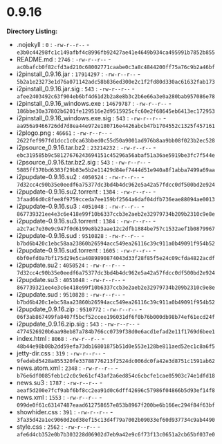 0.9.16
======

**Directory Listing:**

 - .nojekyll : `0` : `-rw-r--r--` - `e3b0c44298fc1c149afbf4c8996fb92427ae41e4649b934ca495991b7852b855`
 - README.md : `2746` : `-rw-r--r--` - `ac0bafcb0f82cfd3ad210c68002771caabe0c3a8c4844200ff75a76c9b2a46bf`
 - i2pinstall_0.9.16.jar : `17914297` : `-rw-r--r--` - `5b2a1e23273e1d76a071142adc58b836ed300e2c1f2fd80d330ac61632fab173`
 - i2pinstall_0.9.16.jar.sig : `543` : `-rw-r--r--` - `afee2403492c63f904eb6bf4d61d2b2a8e8b3c2b6e66a3e0a280bab957086e78`
 - i2pinstall_0.9.16_windows.exe : `14679787` : `-rw-r--r--` - `186bbe30a37802b6201fe129516e2d9515925cfc60e2f68645eb6413ec172953`
 - i2pinstall_0.9.16_windows.exe.sig : `543` : `-rw-r--r--` - `aa956a9466726dd7d8ea44e972e180716e4426abcb47b1704552c1325f457161`
 - i2plogo.png : `46661` : `-rw-r--r--` - `2622fef997fd1dcc1c0ca63bbed0c55d50a9001ad976b8aa9bb08f023b2ec528`
 - i2psource_0.9.16.tar.bz2 : `23214232` : `-rw-r--r--` - `ebc319585b9c58127676243694151c45296a56abaf51a36ae5919be3fc7f544e`
 - i2psource_0.9.16.tar.bz2.sig : `543` : `-rw-r--r--` - `5885ff370bd6383f29b83e5b2e11429d84ef7444d51e940a8f1abba7499a69aa`
 - i2pupdate-0.9.16.su2 : `4050524` : `-rw-r--r--` - `7d32cc4c90b35e0eedf6a75377dc3bd4b4dc962e5a42a57fdcc0df500bd2e924`
 - i2pupdate-0.9.16.su2.torrent : `1384` : `-rw-r--r--` - `3faad66d0c8fee8f9759cceda7ee159bf2564a6daf04dfb736eae88094ae0013`
 - i2pupdate-0.9.16.su3 : `4051048` : `-rw-r--r--` - `867739321ee4e3c6e418e99f10b6337ccb3e2aeb2e32979734b209b2310c9e8e`
 - i2pupdate-0.9.16.su3.torrent : `1384` : `-rw-r--r--` - `a2c7ac7e30e9c947f0d6199e8b23aae12c2dfb1884be757c1532aef1b0879967`
 - i2pupdate-0.9.16.sud : `9510828` : `-rw-r--r--` - `b7bd6b420c1ebc58aa23860b26594acc549ea26116c39c911a0b49091f954b52`
 - i2pupdate-0.9.16.sud.torrent : `1605` : `-rw-r--r--` - `6bf0efd0a7bf175d29e5ca4089890874043d33f28f85f5e24c09cfda4822acdf`
 - i2pupdate.su2 : `4050524` : `-rw-r--r--` - `7d32cc4c90b35e0eedf6a75377dc3bd4b4dc962e5a42a57fdcc0df500bd2e924`
 - i2pupdate.su3 : `4051048` : `-rw-r--r--` - `867739321ee4e3c6e418e99f10b6337ccb3e2aeb2e32979734b209b2310c9e8e`
 - i2pupdate.sud : `9510828` : `-rw-r--r--` - `b7bd6b420c1ebc58aa23860b26594acc549ea26116c39c911a0b49091f954b52`
 - i2pupdate_0.9.16.zip : `9510772` : `-rw-r--r--` - `06f3ab867499fa8407f5bcf52ccee196031df6f0b76b000db98b74ef61ecd24f`
 - i2pupdate_0.9.16.zip.sig : `543` : `-rw-r--r--` - `4774526920b6aa98eb87a784b766cc0739f38d0e6acd1efad2e11f1769d6bee1`
 - index.html : `8068` : `-rw-r--r--` - `48b44e98b08b2dd59efa73db16801875b51d0e553e128be811aed52ec1c8a6f5`
 - jetty-dir.css : `319` : `-rw-r--r--` - `9fedebd5428a855320fe33788776213f2524dc006dc0fa42e3d8751c1591ab62`
 - news.atom.xml : `2348` : `-rw-r--r--` - `b76e6df0085feb1c2c0c9e61cf43af2a6ed854c6cbcfe1cae05903c74e1dfd18`
 - news.su3 : `1787` : `-rw-r--r--` - `aeaf5d200e7fcf9abf6bf8cc2ea91d0c6dff42696c57986f04866b5d93ef14f8`
 - news.xml : `1553` : `-rw-r--r--` - `099de0f61c63147487eaad612758657e853b8967f200be6b166ec294f84f63bf`
 - showhider.css : `391` : `-rw-r--r--` - `3fa35d42a1ec9060d2ed38ef15c13d4f79a7002b09033ef60d937734c9ab4490`
 - style.css : `2562` : `-rw-r--r--` - `afe6d4cb352e0b7b303228d06902d7eb9a42e9c6f73f13c0651a2cb65bf037e0`
